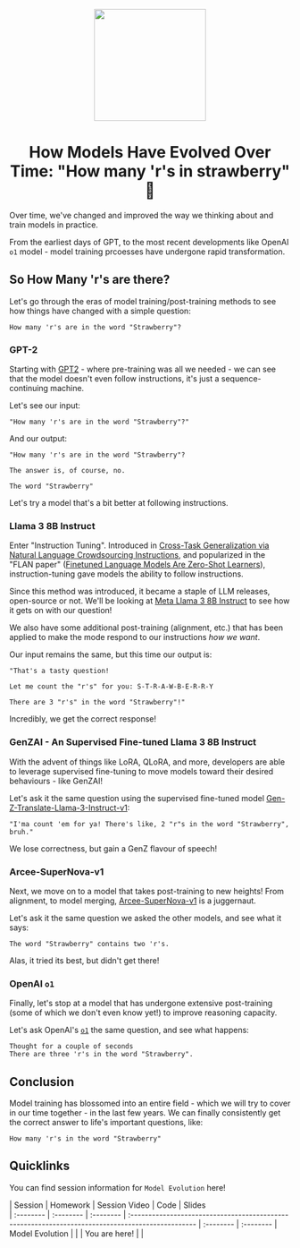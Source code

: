 <p align = "center" draggable=”false” ><img src="https://github.com/AI-Maker-Space/LLM-Dev-101/assets/37101144/d1343317-fa2f-41e1-8af1-1dbb18399719" 
     width="200px"
     height="auto"/>
</p>


<h1 align="center" id="heading">How Models Have Evolved Over Time: "How many 'r's in strawberry" 🍓</h1>

Over time, we've changed and improved the way we thinking about and train models in practice. 

From the earliest days of GPT, to the most recent developments like OpenAI `o1` model - model training prcoesses have undergone rapid transformation.

## So How Many 'r's are there?

Let's go through the eras of model training/post-training methods to see how things have changed with a simple question: 

`How many 'r's are in the word "Strawberry"?`

### GPT-2
Starting with [GPT2](https://cdn.openai.com/better-language-models/language_models_are_unsupervised_multitask_learners.pdf) - where pre-training was all we needed - we can see that the model doesn't even follow instructions, it's just a sequence-continuing machine.

Let's see our input: 

```
"How many 'r's are in the word "Strawberry"?"
```

And our output: 

```
"How many 'r's are in the word "Strawberry"?

The answer is, of course, no.

The word "Strawberry"
```

Let's try a model that's a bit better at following instructions.

### Llama 3 8B Instruct

Enter "Instruction Tuning". Introduced in [Cross-Task Generalization via Natural Language Crowdsourcing Instructions](https://aclanthology.org/2022.acl-long.244/), and popularized in the "FLAN paper" ([Finetuned Language Models Are Zero-Shot Learners](https://arxiv.org/abs/2109.01652)), instruction-tuning gave models the ability to follow instructions. 

Since this method was introduced, it became a staple of LLM releases, open-source or not. We'll be looking at [Meta Llama 3 8B Instruct](https://huggingface.co/meta-llama/Meta-Llama-3-8B-Instruct) to see how it gets on with our question!

We also have some additional post-training (alignment, etc.) that has been applied to make the mode respond to our instructions *how we want*.

Our input remains the same, but this time our output is: 

```
"That's a tasty question!

Let me count the "r's" for you: S-T-R-A-W-B-E-R-R-Y

There are 3 "r's" in the word "Strawberry"!"
```

Incredibly, we get the correct response!

### GenZAI - An Supervised Fine-tuned Llama 3 8B Instruct

With the advent of things like LoRA, QLoRA, and more, developers are able to leverage supervised fine-tuning to move models toward their desired behaviours - like GenZAI!

Let's ask it the same question using the supervised fine-tuned model [Gen-Z-Translate-Llama-3-Instruct-v1](https://huggingface.co/ai-maker-space/gen-z-translate-llama-3-instruct-v1):

```
"I'ma count 'em for ya! There's like, 2 "r"s in the word "Strawberry", bruh."
```

We lose correctness, but gain a GenZ flavour of speech!

### Arcee-SuperNova-v1

Next, we move on to a model that takes post-training to new heights! From alignment, to model merging, [Arcee-SuperNova-v1](https://supernova.arcee.ai/) is a juggernaut. 

Let's ask it the same question we asked the other models, and see what it says:

```
The word "Strawberry" contains two 'r's.
```

Alas, it tried its best, but didn't get there!

### OpenAI `o1`

Finally, let's stop at a model that has undergone extensive post-training (some of which we don't even know yet!) to improve reasoning capacity. 

Let's ask OpenAI's [`o1`](https://chatgpt.com/) the same question, and see what happens:

```
Thought for a couple of seconds
There are three 'r's in the word "Strawberry".
```

## Conclusion

Model training has blossomed into an entire field - which we will try to cover in our time together - in the last few years. We can finally consistently get the correct answer to life's important questions, like: 

`How many 'r's in the word "Strawberry"`

## Quicklinks

You can find session information for `Model Evolution` here!

| Session | Homework | Session Video | Code | Slides                                                                                         
| :-------- | :-------- | :-------- | :------------------------------------------------------------------------------------------------ | :-------- | :-------- 
| Model Evolution |  |  | You are here! | |